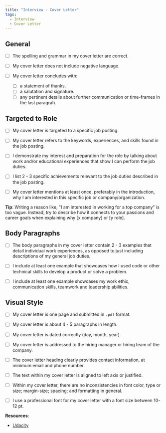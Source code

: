 ```yaml
---
title: "Interview - Cover Letter"
tags:
  - Interview
  - Cover Letter
---
```


## General

- [ ] The spelling and grammar in my cover letter are correct.

- [ ] My cover letter does not include negative language.

- [ ] My cover letter concludes with:
  - [ ] a statement of thanks.
  - [ ] a salutation and signature.
  - [ ] any pertinent details about further communication or time-frames in the last paragrah. 

## Targeted to Role

- [ ] My cover letter is targeted to a specific job posting.

- [ ] My cover letter refers to the keywords, experiences, and skills found in the job posting.

- [ ] I demonstrate my interest and preparation for the role by talking about work and/or educational experiences that show I can perform the job duties.

- [ ] I list 2 - 3 specific achievements relevant to the job duties described in the job posting.

- [ ] My cover letter mentions at least once, preferably in the introduction, why I am interested in this specific job or company/organization.

__Tip__: Writing a reason like, "I am interested in working for a top company" is too vague. Instead, try to describe how it connects to your passions and career goals when explaining why [x company] or [y role].

## Body Paragraphs

- [ ] The body paragraphs in my cover letter contain 2 - 3 examples that detail individual work experiences, as opposed to just including descriptions of my general job duties.

- [ ] I include at least one example that showcases how I used code or other technical skills to develop a product or solve a problem.

- [ ] I include at least one example showcases my work ethic, communication skills, teamwork and leadership abilities.

## Visual Style

- [ ] My cover letter is one page and submitted in `.pdf` format.

- [ ] My cover letter is about 4 - 5 paragraphs in length.

- [ ] My cover letter is dated correctly (day, month, year).

- [ ] My cover letter is addressed to the hiring manager or hiring team of the company.

- [ ] The cover letter heading clearly provides contact information, at minimum email and phone number.

- [ ] The text within my cover letter is aligned to left axis or justified.

- [ ] Within my cover letter, there are no inconsistencies in font color, type or size; margin-size; spacing; and formatting in general.

- [ ] I use a professional font for my cover letter with a font size between 10-12 pt.

**Resources**: 

- [Udacity](https://www.udacity.com/)
